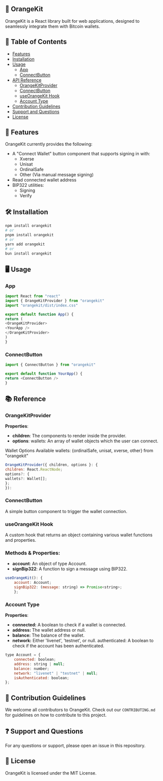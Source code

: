 ## 🍊 OrangeKit

OrangeKit is a React library built for web applications, designed to seamlessly integrate them with Bitcoin wallets.

## 📌 Table of Contents
- [Features](#features)
- [Installation](#installation)
- [Usage](#usage)
  - [App](#app)
  - [ConnectButton](#connectbutton)
- [API Reference](#reference)
  - [OrangeKitProvider](#orangekitprovider)
  - [ConnectButton](#connectbutton)
  - [useOrangeKit Hook](#useorangekit-hook)
  - [Account Type](#account-type)
- [Contribution Guidelines](#contribution-guidelines)
- [Support and Questions](#support-and-questions)
- [License](#license)

## 🚀 Features

OrangeKit currently provides the following:

- A "Connect Wallet" button component that supports signing in with:
  - Xverse
  - Unisat
  - OrdinalSafe
  - Other (Via manual message signing)
- Read connected wallet address
- BIP322 utilities:
  - Signing
  - Verify

## 🛠 Installation
```bash
npm install orangekit
# or
pnpm install orangekit
# or
yarn add orangekit
# or
bun install orangekit
```

## 🖥 Usage
### App
```javascript
import React from "react"
import { OrangeKitProvider } from "orangekit"
import "orangekit/dist/index.css"

export default function App() {
return (
<OrangeKitProvider>
<YourApp />
</OrangeKitProvider>
)
}
```

### ConnectButton
```javascript
import { ConnectButton } from "orangekit"

export default function YourApp() {
return <ConnectButton />
}
```

## 📚 Reference
### OrangeKitProvider
**Properties**:

- **children**: The components to render inside the provider.
- **options**:
wallets: An array of wallet objects which the user can connect.

Wallet Options
Available wallets: {ordinalSafe, unisat, xverse, other} from "orangekit"

```javascript
OrangeKitProvider({ children, options }: {
children: React.ReactNode;
options?: {
wallets?: Wallet[];
};
}):
```

### ConnectButton
A simple button component to trigger the wallet connection.

### useOrangeKit Hook
A custom hook that returns an object containing various wallet functions and properties.

### Methods & Properties:

- **account**: An object of type Account.
- **signBip322**: A function to sign a message using BIP322.

```javascript
useOrangeKit(): {
	account: Account;
	signBip322: (message: string) => Promise<string>;
	};
```

### Account Type

**Properties**:

- **connected:** A boolean to check if a wallet is connected.
- **address:** The wallet address or null.
- **balance:** The balance of the wallet.
- **network:** Either 'livenet', 'testnet', or null.
authenticated: A boolean to check if the account has been authenticated.
```javascript
type Account = {
	connected: boolean;
	address: string | null;
	balance: number;
	network: "livenet" | "testnet" | null;
	isAuthenticated: boolean;
};
```

## 🤝 Contribution Guidelines
We welcome all contributors to OrangeKit. Check out our `CONTRIBUTING.md` for guidelines on how to contribute to this project.

## ❓ Support and Questions
For any questions or support, please open an issue in this repository.

## 📜 License
OrangeKit is licensed under the MIT License.

